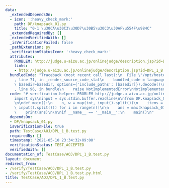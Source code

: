 ```yaml
---
data:
  _extendedDependsOn:
  - icon: ':heavy_check_mark:'
    path: DP/knapsack_01.py
    title: "0-1 \u30CA\u30C3\u30D7\u30B5\u30C3\u30AF\u554F\u984C"
  _extendedRequiredBy: []
  _extendedVerifiedWith: []
  _isVerificationFailed: false
  _pathExtension: py
  _verificationStatusIcon: ':heavy_check_mark:'
  attributes:
    PROBLEM: http://judge.u-aizu.ac.jp/onlinejudge/description.jsp?id=DPL_1_B
    links:
    - http://judge.u-aizu.ac.jp/onlinejudge/description.jsp?id=DPL_1_B
  bundledCode: "Traceback (most recent call last):\n  File \"/opt/hostedtoolcache/Python/3.10.1/x64/lib/python3.10/site-packages/onlinejudge_verify/documentation/build.py\"\
    , line 71, in _render_source_code_stat\n    bundled_code = language.bundle(stat.path,\
    \ basedir=basedir, options={'include_paths': [basedir]}).decode()\n  File \"/opt/hostedtoolcache/Python/3.10.1/x64/lib/python3.10/site-packages/onlinejudge_verify/languages/python.py\"\
    , line 96, in bundle\n    raise NotImplementedError\nNotImplementedError\n"
  code: "# verification-helper: PROBLEM http://judge.u-aizu.ac.jp/onlinejudge/description.jsp?id=DPL_1_B\n\
    import sys\ninput = sys.stdin.buffer.readline\n\nfrom DP.knapsack_01 import knapsack_01\n\
    \n\ndef main():\n    n, w = map(int, input().split())\n    items = [list(map(int,\
    \ input().split())) for i in range(n)]\n\n    ans = max(knapsack_01(w, items))\n\
    \    print(ans)\n\n\nif __name__ == '__main__':\n    main()\n"
  dependsOn:
  - DP/knapsack_01.py
  isVerificationFile: true
  path: TestCase/AOJ/DPL_1_B.test.py
  requiredBy: []
  timestamp: '2021-05-10 23:34:32+09:00'
  verificationStatus: TEST_ACCEPTED
  verifiedWith: []
documentation_of: TestCase/AOJ/DPL_1_B.test.py
layout: document
redirect_from:
- /verify/TestCase/AOJ/DPL_1_B.test.py
- /verify/TestCase/AOJ/DPL_1_B.test.py.html
title: TestCase/AOJ/DPL_1_B.test.py
---
```

